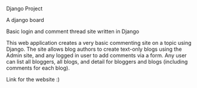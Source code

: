 Django Project

A django board

Basic login and comment thread site written in Django

This web application creates a very basic commenting site on a topic using Django. The site allows blog authors to create text-only blogs using the Admin site, and any logged in user to add comments via a form. Any user can list all bloggers, all blogs, and detail for bloggers and blogs (including comments for each blog).

Link for the website :) 
